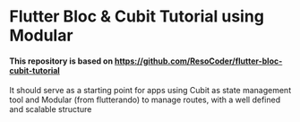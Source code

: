 # Flutter Bloc & Cubit Tutorial using Modular

#### This repository is based on https://github.com/ResoCoder/flutter-bloc-cubit-tutorial

It should serve as a starting point for apps using Cubit as state management tool and Modular (from flutterando) to manage routes, with a well defined and scalable structure
